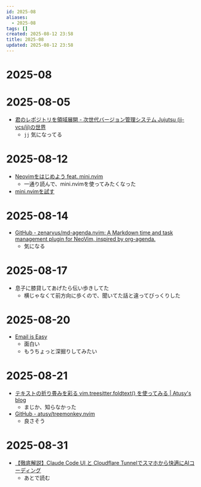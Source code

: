 ```yaml
---
id: 2025-08
aliases:
  - 2025-08
tags: []
created: 2025-08-12 23:58
title: 2025-08
updated: 2025-08-12 23:58
---
```


# 2025-08

# 2025-08-05

- [君のレポジトリを領域展開 - 次世代バージョン管理システム Jujutsu (jj-vcs/jj)の世界](https://zenn.dev/zetamatta/books/c1e309aea68960)
    - `jj` 気になってる

# 2025-08-12

- [Neovimをはじめよう feat. mini.nvim](https://zenn.dev/kawarimidoll/books/6064bf6f193b51)
    - 一通り読んで、mini.nvimを使ってみたくなった
- [mini.nvimを試す](blog/20250813000047.md)

# 2025-08-14

- [GitHub - zenarvus/md-agenda.nvim: A Markdown time and task management plugin for NeoVim, inspired by org-agenda.](https://github.com/zenarvus/md-agenda.nvim)
    - 気になる

# 2025-08-17

- 息子に膝貸してあげたら伝い歩きしてた
	- 横じゃなくて前方向に歩くので、聞いてた話と違ってびっくりした

# 2025-08-20
- [Email is Easy](https://e-mail.wtf/)
	- 面白い
	- もうちょっと深掘りしてみたい

# 2025-08-21
- [テキストの折り畳みを彩る vim.treesitter.foldtext() を使ってみる | Atusy's blog](https://blog.atusy.net/2023/10/26/treesitter-foldtext/)
	- まじか、知らなかった
- [GitHub - atusy/treemonkey.nvim](https://github.com/atusy/treemonkey.nvim)
	- 良さそう

# 2025-08-31

- [【徹底解説】Claude Code UI と Cloudflare Tunnelでスマホから快適にAIコーディング](https://zenn.dev/nogu66/articles/claudecodeui)
	- あとで読む

